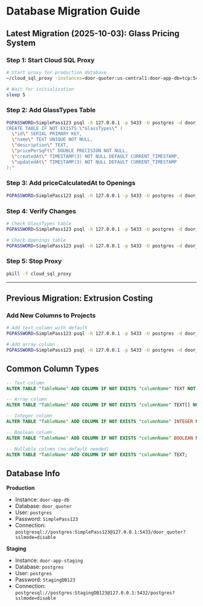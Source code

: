 # Database Migration Guide

## Latest Migration (2025-10-03): Glass Pricing System

### Step 1: Start Cloud SQL Proxy
```bash
# Start proxy for production database
~/cloud_sql_proxy -instances=door-quoter:us-central1:door-app-db=tcp:5433 &

# Wait for initialization
sleep 5
```

### Step 2: Add GlassTypes Table
```bash
PGPASSWORD=SimplePass123 psql -h 127.0.0.1 -p 5433 -U postgres -d door_quoter -c "
CREATE TABLE IF NOT EXISTS \"GlassTypes\" (
  \"id\" SERIAL PRIMARY KEY,
  \"name\" TEXT UNIQUE NOT NULL,
  \"description\" TEXT,
  \"pricePerSqFt\" DOUBLE PRECISION NOT NULL,
  \"createdAt\" TIMESTAMP(3) NOT NULL DEFAULT CURRENT_TIMESTAMP,
  \"updatedAt\" TIMESTAMP(3) NOT NULL DEFAULT CURRENT_TIMESTAMP
);"
```

### Step 3: Add priceCalculatedAt to Openings
```bash
PGPASSWORD=SimplePass123 psql -h 127.0.0.1 -p 5433 -U postgres -d door_quoter -c "ALTER TABLE \"Openings\" ADD COLUMN IF NOT EXISTS \"priceCalculatedAt\" TIMESTAMP(3);"
```

### Step 4: Verify Changes
```bash
# Check GlassTypes table
PGPASSWORD=SimplePass123 psql -h 127.0.0.1 -p 5433 -U postgres -d door_quoter -c "\d \"GlassTypes\""

# Check Openings table
PGPASSWORD=SimplePass123 psql -h 127.0.0.1 -p 5433 -U postgres -d door_quoter -c "\d \"Openings\""
```

### Step 5: Stop Proxy
```bash
pkill -f cloud_sql_proxy
```

---

## Previous Migration: Extrusion Costing

### Add New Columns to Projects
```bash
# Add text column with default
PGPASSWORD=SimplePass123 psql -h 127.0.0.1 -p 5433 -U postgres -d door_quoter -c "ALTER TABLE \"Projects\" ADD COLUMN IF NOT EXISTS \"extrusionCostingMethod\" TEXT NOT NULL DEFAULT 'FULL_STOCK';"

# Add array column
PGPASSWORD=SimplePass123 psql -h 127.0.0.1 -p 5433 -U postgres -d door_quoter -c "ALTER TABLE \"Projects\" ADD COLUMN IF NOT EXISTS \"excludedPartNumbers\" TEXT[] NOT NULL DEFAULT '{}';"
```

## Common Column Types

```sql
-- Text column
ALTER TABLE "TableName" ADD COLUMN IF NOT EXISTS "columnName" TEXT NOT NULL DEFAULT 'value';

-- Array column
ALTER TABLE "TableName" ADD COLUMN IF NOT EXISTS "columnName" TEXT[] NOT NULL DEFAULT '{}';

-- Integer column
ALTER TABLE "TableName" ADD COLUMN IF NOT EXISTS "columnName" INTEGER NOT NULL DEFAULT 0;

-- Boolean column
ALTER TABLE "TableName" ADD COLUMN IF NOT EXISTS "columnName" BOOLEAN NOT NULL DEFAULT false;

-- Nullable column (no default needed)
ALTER TABLE "TableName" ADD COLUMN IF NOT EXISTS "columnName" TEXT;
```

## Database Info

**Production**
- Instance: `door-app-db`
- Database: `door_quoter`
- User: `postgres`
- Password: `SimplePass123`
- Connection: `postgresql://postgres:SimplePass123@127.0.0.1:5433/door_quoter?sslmode=disable`

**Staging**
- Instance: `door-app-staging`
- Database: `postgres`
- User: `postgres`
- Password: `StagingDB123`
- Connection: `postgresql://postgres:StagingDB123@127.0.0.1:5432/postgres?sslmode=disable`